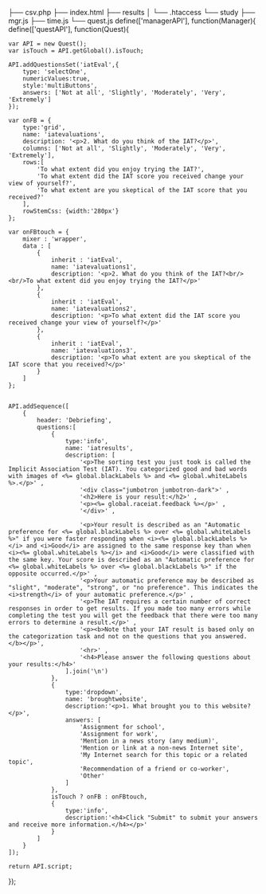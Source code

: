 ├── csv.php
├── index.html
├── results
│   └── .htaccess
└── study
    ├── mgr.js
    ├── time.js
    └── quest.js
define(['managerAPI'], function(Manager){
define(['questAPI'], function(Quest){

    var API = new Quest();
    var isTouch = API.getGlobal().isTouch;

    API.addQuestionsSet('iatEval',{
        type: 'selectOne',
        numericValues:true, 
        style:'multiButtons',
        answers: ['Not at all', 'Slightly', 'Moderately', 'Very', 'Extremely']
    });

    var onFB = {
        type:'grid',
        name: 'iatevaluations',
        description: '<p>2. What do you think of the IAT?</p>',
        columns: ['Not at all', 'Slightly', 'Moderately', 'Very', 'Extremely'],
        rows:[
            'To what extent did you enjoy trying the IAT?',
            'To what extent did the IAT score you received change your view of yourself?',
            'To what extent are you skeptical of the IAT score that you received?'
        ],
        rowStemCss: {width:'280px'}
    };

    var onFBtouch = {
        mixer : 'wrapper',
        data : [
            {
                inherit : 'iatEval', 				
                name: 'iatevaluations1',
                description: '<p>2. What do you think of the IAT?<br/><br/>To what extent did you enjoy trying the IAT?</p>'
            },
            {
                inherit : 'iatEval', 				
                name: 'iatevaluations2',
                description: '<p>To what extent did the IAT score you received change your view of yourself?</p>'
            },
            {
                inherit : 'iatEval', 				
                name: 'iatevaluations3',
                description: '<p>To what extent are you skeptical of the IAT score that you received?</p>'
            }
        ]
    };


    API.addSequence([
        {
            header: 'Debriefing',
            questions:[
                {
                    type:'info',
                    name: 'iatresults',
                    description: [
                        '<p>The sorting test you just took is called the Implicit Association Test (IAT). You categorized good and bad words with images of <%= global.blackLabels %> and <%= global.whiteLabels %>.</p>' ,
                        '<div class="jumbotron jumbotron-dark">' ,
                        '<h2>Here is your result:</h2>' ,
                        '<p><%= global.raceiat.feedback %></p>' ,
                        '</div>' ,

                        '<p>Your result is described as an "Automatic preference for <%= global.blackLabels %> over <%= global.whiteLabels %>" if you were faster responding when <i><%= global.blackLabels %></i> and <i>Good</i> are assigned to the same response key than when <i><%= global.whiteLabels %></i> and <i>Good</i> were classified with the same key. Your score is described as an "Automatic preference for <%= global.whiteLabels %> over <%= global.blackLabels %>" if the opposite occurred.</p>' ,
                        '<p>Your automatic preference may be described as "slight", "moderate", "strong", or "no preference". This indicates the <i>strength</i> of your automatic preference.</p>' ,
                        '<p>The IAT requires a certain number of correct responses in order to get results. If you made too many errors while completing the test you will get the feedback that there were too many errors to determine a result.</p>' ,
                        '<p><b>Note that your IAT result is based only on the categorization task and not on the questions that you answered.</b></p>',
                        '<hr>' ,
                        '<h4>Please answer the following questions about your results:</h4>'
                    ].join('\n')
                },
                {
                    type:'dropdown',
                    name: 'broughtwebsite',
                    description:'<p>1. What brought you to this website?</p>',
                    answers: [
                        'Assignment for school',
                        'Assignment for work',
                        'Mention in a news story (any medium)',
                        'Mention or link at a non-news Internet site',
                        'My Internet search for this topic or a related topic',
                        'Recommendation of a friend or co-worker',
                        'Other'
                    ]
                },
                isTouch ? onFB : onFBtouch,
                {
                    type:'info',
                    description:'<h4>Click "Submit" to submit your answers and receive more information.</h4></p>'
                }
            ]
        }
    ]);

    return API.script;
});
